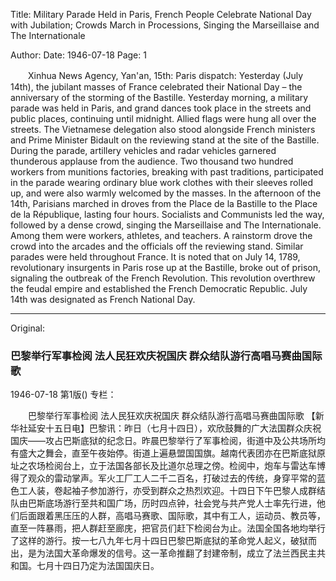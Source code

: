 Title: Military Parade Held in Paris, French People Celebrate National Day with Jubilation; Crowds March in Processions, Singing the Marseillaise and The Internationale

Author: 
Date: 1946-07-18
Page: 1

　　Xinhua News Agency, Yan'an, 15th: Paris dispatch: Yesterday (July 14th), the jubilant masses of France celebrated their National Day – the anniversary of the storming of the Bastille. Yesterday morning, a military parade was held in Paris, and grand dances took place in the streets and public places, continuing until midnight. Allied flags were hung all over the streets. The Vietnamese delegation also stood alongside French ministers and Prime Minister Bidault on the reviewing stand at the site of the Bastille. During the parade, artillery vehicles and radar vehicles garnered thunderous applause from the audience. Two thousand two hundred workers from munitions factories, breaking with past traditions, participated in the parade wearing ordinary blue work clothes with their sleeves rolled up, and were also warmly welcomed by the masses. In the afternoon of the 14th, Parisians marched in droves from the Place de la Bastille to the Place de la République, lasting four hours. Socialists and Communists led the way, followed by a dense crowd, singing the Marseillaise and The Internationale. Among them were workers, athletes, and teachers. A rainstorm drove the crowd into the arcades and the officials off the reviewing stand. Similar parades were held throughout France. It is noted that on July 14, 1789, revolutionary insurgents in Paris rose up at the Bastille, broke out of prison, signaling the outbreak of the French Revolution. This revolution overthrew the feudal empire and established the French Democratic Republic. July 14th was designated as French National Day.



<hr /> 

Original: 


### 巴黎举行军事检阅  法人民狂欢庆祝国庆  群众结队游行高唱马赛曲国际歌

1946-07-18
第1版()
专栏：

　　巴黎举行军事检阅
    法人民狂欢庆祝国庆
    群众结队游行高唱马赛曲国际歌
    【新华社延安十五日电】巴黎讯：昨日（七月十四日），欢欣鼓舞的广大法国群众庆祝国庆——攻占巴斯底狱的纪念日。昨晨巴黎举行了军事检阅，街道中及公共场所均有盛大之舞会，直至午夜始停。街道上遍悬盟国国旗。越南代表团亦在巴斯底狱原址之农场检阅台上，立于法国各部长及比道尔总理之傍。检阅中，炮车与雷达车博得了观众的雷动掌声。军火工厂工人二千二百名，打破过去的传统，身穿平常的蓝色工人装，卷起袖子参加游行，亦受到群众之热烈欢迎。十四日下午巴黎人成群结队由巴斯底场游行至共和国广场，历时四点钟，社会党与共产党人士率先行进，他们后面跟着黑压压的人群，高唱马赛歌、国际歌，其中有工人，运动员、教员等，直至一阵暴雨，把人群赶至廊庑，把官员们赶下检阅台为止。法国全国各地均举行了这样的游行。按一七八九年七月十四日巴黎巴斯底狱的革命党人起义，破狱而出，是为法国大革命爆发的信号。这一革命推翻了封建帝制，成立了法兰西民主共和国。七月十四日乃定为法国国庆日。
